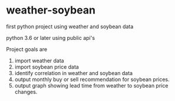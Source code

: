 # weather-soybean
first python project using weather and soybean data

python 3.6 or later using public api's

Project goals are
1. import weather data
2. import soybean price data
3. identify correlation in weather and soybean data
4. output monthly buy or sell recommendation for soybean prices.
5. output graph showing lead time from weather to soybean price changes.

